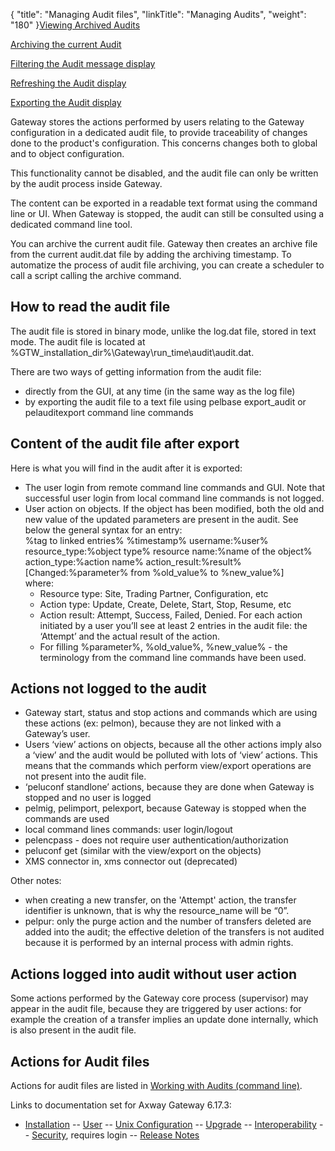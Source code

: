 {
    "title": "Managing Audit files",
    "linkTitle": "Managing Audits",
    "weight": "180"
}[Viewing Archived Audits](viewing_managing_audit)

[Archiving the current Audit](viewing_managing_audit#Archive_Audit)

[Filtering the Audit message display](viewing_managing_audit#Filter_Audit)

[Refreshing the Audit display](viewing_managing_audit#Filter_Audit)

[Exporting the Audit display](viewing_managing_audit#Export_Audit)

  

Gateway stores the actions performed by users relating to the Gateway configuration in a dedicated audit file, to provide traceability of changes done to the product's configuration. This concerns changes both to global and to object configuration.

This functionality cannot be disabled, and the audit file can only be written by the audit process inside Gateway.

The content can be exported in a readable text format using the command line or UI. When Gateway is stopped, the audit can still be consulted using a dedicated command line tool.

You can archive the current audit file. Gateway then creates an archive file from the current <span class="code">audit.dat </span>file by adding the archiving timestamp. To automatize the process of audit file archiving, you can create a scheduler to call a script calling the archive command.

## How to read the audit file

The audit file is stored in binary mode, unlike the <span class="code">log.dat </span>file, stored in text mode. The audit file is located at %GTW\_installation\_dir%\\Gateway\\run\_time\\audit\\audit.dat.

There are two ways of getting information from the audit file:

-   directly from the GUI, at any time (in the same way as the log file)
-   by exporting the audit file to a text file using <span class="code">pelbase export\_audit </span>or <span class="code">pelauditexport </span>command line commands

## Content of the audit file after export

Here is what you will find in the audit after it is exported:

-   The user login from remote command line commands and GUI. Note that successful user login from local command line commands is not logged.
-   User action on objects. If the object has been modified, both the old and new value of the updated parameters are present in the audit. See below the general syntax for an entry:  
    %tag to linked entries% %timestamp% username:%user% resource\_type:%object type% resource name:%name of the object% action\_type:%action name% action\_result:%result%  
    \[Changed:%parameter% from %old\_value% to %new\_value%\]  
    where:
    -   Resource type: Site, Trading Partner, Configuration, etc
    -   Action type: Update, Create, Delete, Start, Stop, Resume, etc
    -   Action result: Attempt, Success, Failed, Denied. For each action initiated by a user you’ll see at least 2 entries in the audit file: the ‘Attempt’ and the actual result of the action.
    -   For filling %parameter%, %old\_value%, %new\_value% - the terminology from the command line commands have been used.

## Actions not logged to the audit

-   Gateway start, status and stop actions and commands which are using these actions (ex: pelmon), because they are not linked with a Gateway’s user.
-   Users ‘view’ actions on objects, because all the other actions imply also a ‘view’ and the audit would be polluted with lots of ‘view’ actions. This means that the commands which perform view/export operations are not present into the audit file.
-   ‘peluconf standlone’ actions, because they are done when Gateway is stopped and no user is logged
-   pelmig, pelimport, pelexport, because Gateway is stopped when the commands are used
-   local command lines commands: user login/logout
-   pelencpass - does not require user authentication/authorization
-   peluconf get (similar with the view/export on the objects)
-   XMS connector in, xms connector out (deprecated)

Other notes:

-   when creating a new transfer, on the 'Attempt' action, the transfer identifier is unknown, that is why the resource\_name will be “0”.
-   <span class="code">pelpur</span>: only the purge action and the number of transfers deleted are added into the audit; the effective deletion of the transfers is not audited because it is performed by an internal process with admin rights.

## Actions logged into audit without user action

Some actions performed by the Gateway core process (<span class="code">supervisor</span>) may appear in the audit file, because they are triggered by user actions: for example the creation of a transfer implies an update done internally, which is also present in the audit file.

## Actions for Audit files

Actions for audit files are listed in <a href="working_with_audits_cli" class="MCXref xref">Working with Audits (command line)</a>.

Links to documentation set for Axway Gateway <span class="mc-variable axway_variables.Release_Number variable">6.17.3</span>:

-   [Installation](#) -- [User](#) -- [Unix Configuration](#) -- [Upgrade](#) -- [Interoperability](#) -- [Security](#), requires login -- [Release Notes](#)
